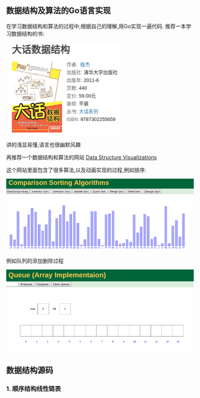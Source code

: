 ## 数据结构及算法的Go语言实现

在学习数据结构和算法的过程中,根据自己的理解,用Go实现一遍代码.
推荐一本学习数据结构的书:

![](img/data.png)

讲的浅显易懂,语言也很幽默风趣

再推荐一个数据结构和算法的网站 [Data Structure Visualizations](https://www.cs.usfca.edu/~galles/visualization/Algorithms.html)

这个网站里面包含了很多算法,以及动画实现的过程,例如排序:

![](img/sort.png)

例如队列的添加删除过程

![Alt text](img/queue.png)

## 数据结构源码

### 1. 顺序结构线性链表


